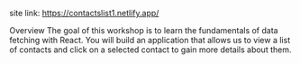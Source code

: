 site link: https://contactslist1.netlify.app/

Overview
The goal of this workshop is to learn the fundamentals of data fetching with React. You will build an application that allows us to view a list of contacts and click on a selected contact to gain more details about them.
